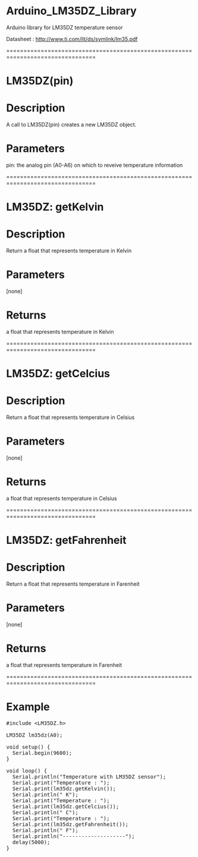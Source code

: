 # Arduino_LM35DZ_Library
Arduino library for LM35DZ temperature sensor

Datasheet : http://www.ti.com/lit/ds/symlink/lm35.pdf

================================================================================
# LM35DZ(pin)
# Description
A call to LM35DZ(pin) creates a new LM35DZ object.
# Parameters
pin: the analog pin (A0-A6) on which to reveive temperature information

================================================================================
# LM35DZ: getKelvin
# Description
Return a float that represents temperature in Kelvin
# Parameters
[none]
# Returns
a float that represents temperature in Kelvin

================================================================================
# LM35DZ: getCelcius
# Description
Return a float that represents temperature in Celsius
# Parameters
[none]
# Returns
a float that represents temperature in Celsius

================================================================================
# LM35DZ: getFahrenheit
# Description
Return a float that represents temperature in Farenheit
# Parameters
[none]
# Returns
a float that represents temperature in Farenheit

================================================================================
# Example
<pre>
&#35;include &lt;LM35DZ.h&gt;

LM35DZ lm35dz(A0);

void setup() {
  Serial.begin(9600);
}

void loop() {
  Serial.println("Temperature with LM35DZ sensor");
  Serial.print("Temperature : ");
  Serial.print(lm35dz.getKelvin());
  Serial.println(" K");
  Serial.print("Temperature : ");
  Serial.print(lm35dz.getCelcius());
  Serial.println(" C");
  Serial.print("Temperature : ");
  Serial.print(lm35dz.getFahrenheit());
  Serial.println(" F");
  Serial.println("--------------------");
  delay(5000);
}
</pre>
